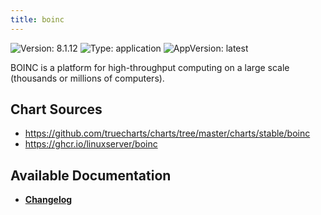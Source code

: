 ```yaml
---
title: boinc
---
```


![Version: 8.1.12](https://img.shields.io/badge/Version-8.1.12-informational?style=flat-square) ![Type: application](https://img.shields.io/badge/Type-application-informational?style=flat-square) ![AppVersion: latest](https://img.shields.io/badge/AppVersion-latest-informational?style=flat-square)

BOINC is a platform for high-throughput computing on a large scale (thousands or millions of computers).

## Chart Sources

- https://github.com/truecharts/charts/tree/master/charts/stable/boinc
- https://ghcr.io/linuxserver/boinc

## Available Documentation

- [**Changelog**](./CHANGELOG.md)
